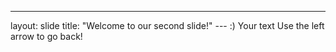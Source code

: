 ---
layout: slide
title: "Welcome to our second slide!"
--- :)
Your text
Use the left arrow to go back!
